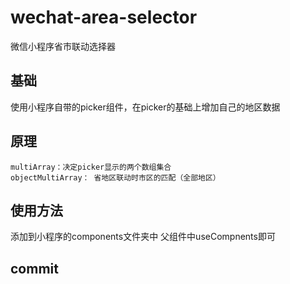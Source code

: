 # wechat-area-selector
微信小程序省市联动选择器

## 基础
使用小程序自带的picker组件，在picker的基础上增加自己的地区数据

## 原理
```
multiArray：决定picker显示的两个数组集合
objectMultiArray： 省地区联动时市区的匹配（全部地区）
```
## 使用方法
添加到小程序的components文件夹中
父组件中useCompnents即可

## commit

